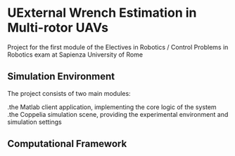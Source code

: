 # UExternal Wrench Estimation in Multi-rotor UAVs

Project for the first module of the Electives in Robotics / Control Problems in Robotics exam at Sapienza University of Rome


## Simulation Environment

The project consists of two main modules:

 .the Matlab client application, implementing the core logic of the system
 .the Coppelia simulation scene, providing the experimental environment and simulation settings


##  Computational Framework
